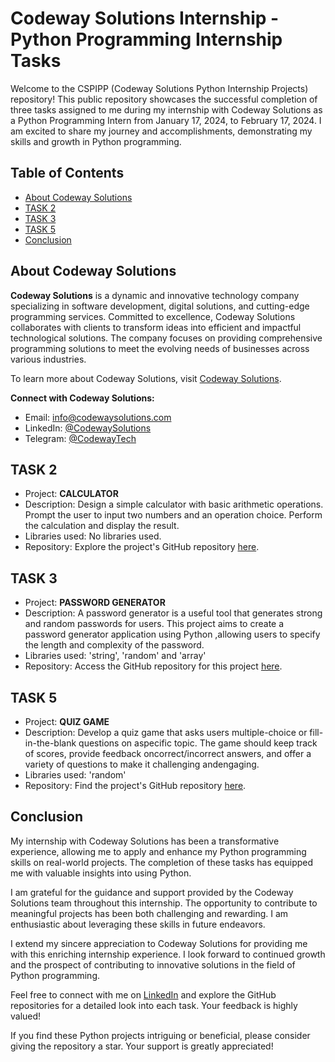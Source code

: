 # Codeway Solutions Internship - Python Programming Internship Tasks

Welcome to the CSPIPP (Codeway Solutions Python Internship Projects) repository! This public repository showcases the successful completion of three tasks assigned to me during my internship with Codeway Solutions as a Python Programming Intern from January 17, 2024, to February 17, 2024. I am excited to share my journey and accomplishments, demonstrating my skills and growth in Python programming.

## Table of Contents

- [About Codeway Solutions](#about-codeway-solutions)
- [TASK 2](#task-2)
- [TASK 3](#task-3)
- [TASK 5](#task-5)
- [Conclusion](#conclusion)

## About Codeway Solutions

**Codeway Solutions** is a dynamic and innovative technology company specializing in software development, digital solutions, and cutting-edge programming services. Committed to excellence, Codeway Solutions collaborates with clients to transform ideas into efficient and impactful technological solutions. The company focuses on providing comprehensive programming solutions to meet the evolving needs of businesses across various industries.

To learn more about Codeway Solutions, visit [Codeway Solutions](https://www.codeway.cloud/).

**Connect with Codeway Solutions:**
- Email: [info@codewaysolutions.com](mailto:contact@codeway.cloud)
- LinkedIn: [@CodewaySolutions](https://www.linkedin.com/company/codeway-solutions/)
- Telegram: [@CodewayTech](https://t.me/+NUj4JXTcTxwxODA9)
  
## TASK 2

- Project: **CALCULATOR**
- Description: Design a simple calculator with basic arithmetic operations. Prompt the user to input two numbers and an operation choice. Perform the calculation and display the result.
- Libraries used: No libraries used.
- Repository: Explore the project's GitHub repository [here](<https://github.com/parshv1234/CODEWAY/tree/85e2a0d8e081b886dbf3e1eb5aafe54e9995258f/Task2>).

## TASK 3

- Project: **PASSWORD GENERATOR**
- Description: A password generator is a useful tool that generates strong and random passwords for users. This project aims to create a password generator application using Python ,allowing users to specify the length and complexity of the password.
- Libraries used: 'string', 'random' and 'array'
- Repository: Access the GitHub repository for this project [here](<https://github.com/parshv1234/CODEWAY/tree/85e2a0d8e081b886dbf3e1eb5aafe54e9995258f/Task3>).

## TASK 5

- Project: **QUIZ GAME**
- Description: Develop a quiz game that asks users multiple-choice or fill-in-the-blank questions on aspecific topic. The game should keep track of scores, provide feedback oncorrect/incorrect answers, and offer a variety of questions to make it challenging andengaging.
- Libraries used: 'random'
- Repository: Find the project's GitHub repository [here](<https://github.com/parshv1234/CODEWAY/tree/85e2a0d8e081b886dbf3e1eb5aafe54e9995258f/Task5>).

## Conclusion

My internship with Codeway Solutions has been a transformative experience, allowing me to apply and enhance my Python programming skills on real-world projects. The completion of these tasks has equipped me with valuable insights into using Python.

I am grateful for the guidance and support provided by the Codeway Solutions team throughout this internship. The opportunity to contribute to meaningful projects has been both challenging and rewarding. I am enthusiastic about leveraging these skills in future endeavors.

I extend my sincere appreciation to Codeway Solutions for providing me with this enriching internship experience. I look forward to continued growth and the prospect of contributing to innovative solutions in the field of Python programming.

Feel free to connect with me on [LinkedIn](<https://www.linkedin.com/in/parshv-modi>) and explore the GitHub repositories for a detailed look into each task. Your feedback is highly valued!

If you find these Python projects intriguing or beneficial, please consider giving the repository a star. Your support is greatly appreciated!
